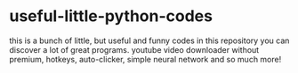 # useful-little-python-codes
this is a bunch of little, but useful and funny codes
in this repository you can discover a lot of great programs. youtube video downloader without premium, hotkeys, auto-clicker, simple neural network and so much more!
